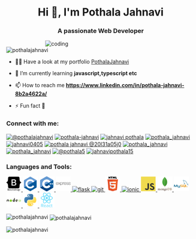 
<h1 align="center">Hi 👋, I'm Pothala Jahnavi</h1>
<h3 align="center">A passionate Web Developer</h3>

<img align="right" src="https://miro.medium.com/v2/resize:fit:1100/format:webp/1*YZYioxy45PiyCocb7YoPSg.png" width="400" alt="coding">

<p align="left"> <img src="https://komarev.com/ghpvc/?username=pothalajahnavi&label=Profile%20views&color=0e75b6&style=flat" alt="pothalajahnavi" /> </p>

- 👨‍💻 Have a look at my portfolio [PothalaJahnavi](https://jahnaviportfolio.netlify.app)

- 🌱 I’m currently learning **javascript,typescript etc**

- 📫 How to reach me **https://www.linkedin.com/in/pothala-jahnavi-8b2a4622a/**

- ⚡ Fun fact **🙂**

<h3 align="left">Connect with me:</h3>
<p align="left">
<a href="https://twitter.com/@pothalajahnavi" target="blank"><img align="center" src="https://raw.githubusercontent.com/rahuldkjain/github-profile-readme-generator/master/src/images/icons/Social/twitter.svg" alt="@pothalajahnavi" height="30" width="40" /></a>
<a href="https://linkedin.com/in/pothala-jahnavi" target="blank"><img align="center" src="https://raw.githubusercontent.com/rahuldkjain/github-profile-readme-generator/master/src/images/icons/Social/linked-in-alt.svg" alt="pothala-jahnavi" height="30" width="40" /></a>
<a href="https://fb.com/jahnavi pothala" target="blank"><img align="center" src="https://raw.githubusercontent.com/rahuldkjain/github-profile-readme-generator/master/src/images/icons/Social/facebook.svg" alt="jahnavi pothala" height="30" width="40" /></a>
<a href="https://instagram.com/pothala_jahnavi" target="blank"><img align="center" src="https://raw.githubusercontent.com/rahuldkjain/github-profile-readme-generator/master/src/images/icons/Social/instagram.svg" alt="pothala_jahnavi" height="30" width="40" /></a>
<a href="https://www.codechef.com/users/jahnavi0405" target="blank"><img align="center" src="https://cdn.jsdelivr.net/npm/simple-icons@3.1.0/icons/codechef.svg" alt="jahnavi0405" height="30" width="40" /></a>
<a href="https://www.hackerrank.com/pothala jahnavi @20l31a05j0" target="blank"><img align="center" src="https://raw.githubusercontent.com/rahuldkjain/github-profile-readme-generator/master/src/images/icons/Social/hackerrank.svg" alt="pothala jahnavi @20l31a05j0" height="30" width="40" /></a>
<a href="https://codeforces.com/profile/pothala_jahnavi" target="blank"><img align="center" src="https://raw.githubusercontent.com/rahuldkjain/github-profile-readme-generator/master/src/images/icons/Social/codeforces.svg" alt="pothala_jahnavi" height="30" width="40" /></a>
<a href="https://www.leetcode.com/pothala_jahnavi" target="blank"><img align="center" src="https://raw.githubusercontent.com/rahuldkjain/github-profile-readme-generator/master/src/images/icons/Social/leet-code.svg" alt="pothala_jahnavi" height="30" width="40" /></a>
<a href="https://www.hackerearth.com/@pothala5" target="blank"><img align="center" src="https://raw.githubusercontent.com/rahuldkjain/github-profile-readme-generator/master/src/images/icons/Social/hackerearth.svg" alt="@pothala5" height="30" width="40" /></a>
<a href="https://auth.geeksforgeeks.org/user/jahnavipothala15" target="blank"><img align="center" src="https://raw.githubusercontent.com/rahuldkjain/github-profile-readme-generator/master/src/images/icons/Social/geeks-for-geeks.svg" alt="jahnavipothala15" height="30" width="40" /></a>
</p>

<h3 align="left">Languages and Tools:</h3>
<p align="left"> <a href="https://getbootstrap.com" target="_blank" rel="noreferrer"> <img src="https://raw.githubusercontent.com/devicons/devicon/master/icons/bootstrap/bootstrap-plain-wordmark.svg" alt="bootstrap" width="40" height="40"/> </a> <a href="https://www.cprogramming.com/" target="_blank" rel="noreferrer"> <img src="https://raw.githubusercontent.com/devicons/devicon/master/icons/c/c-original.svg" alt="c" width="40" height="40"/> </a> <a href="https://www.w3schools.com/cpp/" target="_blank" rel="noreferrer"> <img src="https://raw.githubusercontent.com/devicons/devicon/master/icons/cplusplus/cplusplus-original.svg" alt="cplusplus" width="40" height="40"/> </a> <a href="https://expressjs.com" target="_blank" rel="noreferrer"> <img src="https://raw.githubusercontent.com/devicons/devicon/master/icons/express/express-original-wordmark.svg" alt="express" width="40" height="40"/> </a> <a href="https://flask.palletsprojects.com/" target="_blank" rel="noreferrer"> <img src="https://www.vectorlogo.zone/logos/pocoo_flask/pocoo_flask-icon.svg" alt="flask" width="40" height="40"/> </a> <a href="https://git-scm.com/" target="_blank" rel="noreferrer"> <img src="https://www.vectorlogo.zone/logos/git-scm/git-scm-icon.svg" alt="git" width="40" height="40"/> </a> <a href="https://www.w3.org/html/" target="_blank" rel="noreferrer"> <img src="https://raw.githubusercontent.com/devicons/devicon/master/icons/html5/html5-original-wordmark.svg" alt="html5" width="40" height="40"/> </a> <a href="https://ionicframework.com" target="_blank" rel="noreferrer"> <img src="https://upload.wikimedia.org/wikipedia/commons/d/d1/Ionic_Logo.svg" alt="ionic" width="40" height="40"/> </a> <a href="https://developer.mozilla.org/en-US/docs/Web/JavaScript" target="_blank" rel="noreferrer"> <img src="https://raw.githubusercontent.com/devicons/devicon/master/icons/javascript/javascript-original.svg" alt="javascript" width="40" height="40"/> </a> <a href="https://www.mongodb.com/" target="_blank" rel="noreferrer"> <img src="https://raw.githubusercontent.com/devicons/devicon/master/icons/mongodb/mongodb-original-wordmark.svg" alt="mongodb" width="40" height="40"/> </a> <a href="https://www.mysql.com/" target="_blank" rel="noreferrer"> <img src="https://raw.githubusercontent.com/devicons/devicon/master/icons/mysql/mysql-original-wordmark.svg" alt="mysql" width="40" height="40"/> </a> <a href="https://nodejs.org" target="_blank" rel="noreferrer"> <img src="https://raw.githubusercontent.com/devicons/devicon/master/icons/nodejs/nodejs-original-wordmark.svg" alt="nodejs" width="40" height="40"/> </a> <a href="https://www.python.org" target="_blank" rel="noreferrer"> <img src="https://raw.githubusercontent.com/devicons/devicon/master/icons/python/python-original.svg" alt="python" width="40" height="40"/> </a> <a href="https://reactjs.org/" target="_blank" rel="noreferrer"> <img src="https://raw.githubusercontent.com/devicons/devicon/master/icons/react/react-original-wordmark.svg" alt="react" width="40" height="40"/> </a> </p>

<p><img align="left" src="https://github-readme-stats.vercel.app/api/top-langs?username=pothalajahnavi&show_icons=true&locale=en&layout=compact" alt="pothalajahnavi" /></p>

<p>&nbsp;<img align="center" src="https://github-readme-stats.vercel.app/api?username=pothalajahnavi&show_icons=true&locale=en" alt="pothalajahnavi" /></p>

<p><img align="center" src="https://github-readme-streak-stats.herokuapp.com/?user=pothalajahnavi&" alt="pothalajahnavi" /></p>
